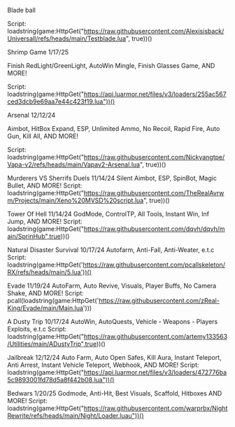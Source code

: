 Blade ball

Script: loadstring(game:HttpGet("https://raw.githubusercontent.com/Alexisisback/Universall/refs/heads/main/Testblade.lua", true))()

Shrimp Game        1/17/25
 
 Finish RedLight/GreenLight, AutoWin Mingle, Finish Glasses Game, AND MORE!

 Script: loadstring(game:HttpGet("https://api.luarmor.net/files/v3/loaders/255ac567ced3dcb9e69aa7e44c423f19.lua"))()

 Arsenal            12/12/24

 Aimbot, HitBox Expand, ESP, Unlimited Ammo, No Recoil, Rapid Fire, Auto Gun, Kill All, AND MORE!
 
 Script: loadstring(game:HttpGet("https://raw.githubusercontent.com/Nickyangtpe/Vapa-v2/refs/heads/main/Vapav2-Arsenal.lua", true))()

 Murderers VS Sherrifs Duels              11/14/24
 Silent Aimbot, ESP, SpinBot, Magic Bullet, AND MORE!
Script: loadstring(game:HttpGet("https://raw.githubusercontent.com/TheRealAvrwm/Projects/main/Xeno%20MVSD%20script.lua", true))()

Tower Of Hell            11/14/24
GodMode, ControlTP, All Tools, Instant Win, Inf Jump, AND MORE!
Script: loadstring(game:HttpGet("https://raw.githubusercontent.com/dqvh/dqvh/main/SprinHub",true))()

Natural Disaster Survival       10/17/24
Autofarm, Anti-Fall, Anti-Weater, e.t.c
Script: loadstring(game:HttpGet('https://raw.githubusercontent.com/pcallskeleton/RX/refs/heads/main/5.lua'))()

Evade        11/19/24
AutoFarm, Auto Revive, Visuals, Player Buffs, No Camera Shake, AND MORE!
Script: pcall(loadstring(game:HttpGet('https://raw.githubusercontent.com/zReal-King/Evade/main/Main.lua')))

 A Dusty Trip        10/17/24
 AutoWin, AutoQuests, Vehicle - Weapons - Players Exploits, e.t.c
 Script: loadstring(game:HttpGet("https://raw.githubusercontent.com/artemy133563/Utilities/main/ADustyTrip",true))()

 Jailbreak           12/12/24
 Auto Farm, Auto Open Safes, Kill Aura, Instant Teleport, Anti Arrest, Instant Vehicle Teleport, Webhook, AND MORE!
 Script: loadstring(game:HttpGet("https://api.luarmor.net/files/v3/loaders/472776ba5c9893001fd78d5a8f442b08.lua"))()

 Bedwars           1/20/25
 Godmode, Anti-Hit, Best Visuals, Scaffold, Hitboxes AND MORE!
 Script: loadstring(game:HttpGet("https://raw.githubusercontent.com/warprbx/NightRewrite/refs/heads/main/Night/Loader.luau"))()
